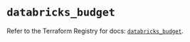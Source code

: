 # `databricks_budget`

Refer to the Terraform Registry for docs: [`databricks_budget`](https://registry.terraform.io/providers/databricks/databricks/1.62.1/docs/resources/budget).
